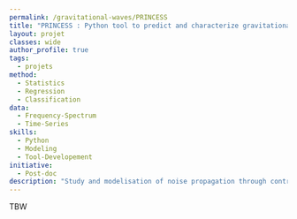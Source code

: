 ```yaml
---
permalink: /gravitational-waves/PRINCESS
title: "PRINCESS : Python tool to predict and characterize gravitational wave observation from astrophysical models"
layout: projet
classes: wide
author_profile: true
tags: 
  - projets
method: 
  - Statistics
  - Regression
  - Classification
data: 
  - Frequency-Spectrum
  - Time-Series
skills: 
  - Python 
  - Modeling
  - Tool-Developement
initiative: 
  - Post-doc
description: "Study and modelisation of noise propagation through control loops in the Virgo detector"
---
```

TBW